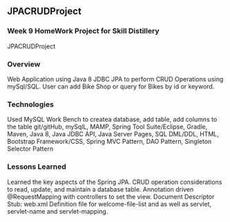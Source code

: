 ## JPACRUDProject

### Week 9 HomeWork Project for Skill Distillery
JPACRUDProject

### Overview
Web Application using Java 8 JDBC JPA to perform CRUD Operations using mySql/SQL. User can add Bike Shop or query for Bikes by id or keyword.

### Technologies
Used MySQL Work Bench to createa database, add table, add columns to the table
git/gitHub, mySqlL, MAMP, Spring Tool Suite/Eclipse, Gradle, Maven, Java 8, Java JDBC API, Java Server Pages, SQL DML/DDL, HTML, Bootstrap Framework/CSS, Spring MVC Pattern, DAO Pattern, Singleton Selector Pattern

### Lessons Learned
Learned the key aspects of the Spring JPA. CRUD operation considerations to read, update, and maintain a database table. Annotation driven @RequestMapping with controllers to set the view. Document Descriptor Stub: web.xml Definition file for welcome-file-list and as well as servlet, servlet-name and servlet-mapping.
